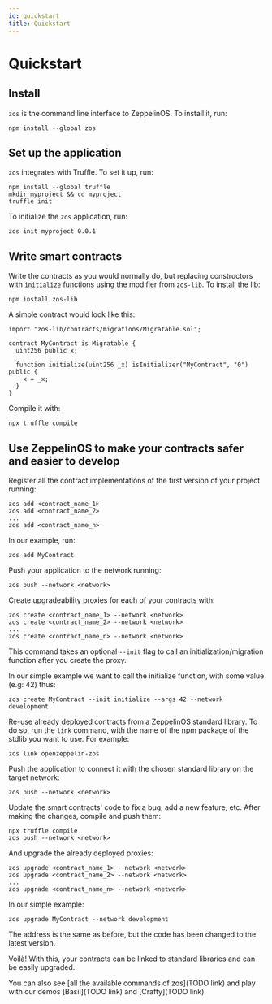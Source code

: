 ```yaml
---
id: quickstart
title: Quickstart
---
```


# Quickstart

## Install

`zos` is the command line interface to ZeppelinOS. To install it, run:

    npm install --global zos

## Set up the application

`zos` integrates with Truffle. To set it up, run:

    npm install --global truffle
    mkdir myproject && cd myproject
    truffle init

To initialize the `zos` application, run:

    zos init myproject 0.0.1

## Write smart contracts

Write the contracts as you would normally do, but replacing constructors with
`initialize` functions using the modifier from `zos-lib`. To install the lib:

    npm install zos-lib

A simple contract would look like this:

    import "zos-lib/contracts/migrations/Migratable.sol";

    contract MyContract is Migratable {
      uint256 public x;

      function initialize(uint256 _x) isInitializer("MyContract", "0") public {
        x = _x;
      }
    }

Compile it with:

    npx truffle compile

## Use ZeppelinOS to make your contracts safer and easier to develop

Register all the contract implementations of the first version of your
project running:

    zos add <contract_name_1>
    zos add <contract_name_2>
    ...
    zos add <contract_name_n>

In our example, run:

    zos add MyContract

Push your application to the network running:

    zos push --network <network>

Create upgradeability proxies for each of your contracts with:

    zos create <contract_name_1> --network <network>
    zos create <contract_name_2> --network <network>
    ...
    zos create <contract_name_n> --network <network>

This command takes an optional `--init` flag to call an initialization/migration
function after you create the proxy.

In our simple example we want to call the initialize function, with some value
(e.g: 42) thus:

    zos create MyContract --init initialize --args 42 --network development

Re-use already deployed contracts from a ZeppelinOS standard library. To do so,
run the `link` command, with the name of the npm package of the stdlib you
want to use. For example:

    zos link openzeppelin-zos

Push the application to connect it with the chosen standard library on the
target network:

    zos push --network <network>

Update the smart contracts' code to fix a bug, add a new feature, etc. After
making the changes, compile and push them:

    npx truffle compile
    zos push --network <network>

And upgrade the already deployed proxies:

    zos upgrade <contract_name_1> --network <network>
    zos upgrade <contract_name_2> --network <network>
    ...
    zos upgrade <contract_name_n> --network <network>

In our simple example:

    zos upgrade MyContract --network development

The address is the same as before, but the code has been changed to the latest
version.

Voilà! With this, your contracts can be linked to standard libraries and can be
easily upgraded.

You can also see [all the available commands of zos](TODO link) and play with
our demos [Basil](TODO link) and [Crafty](TODO link).
